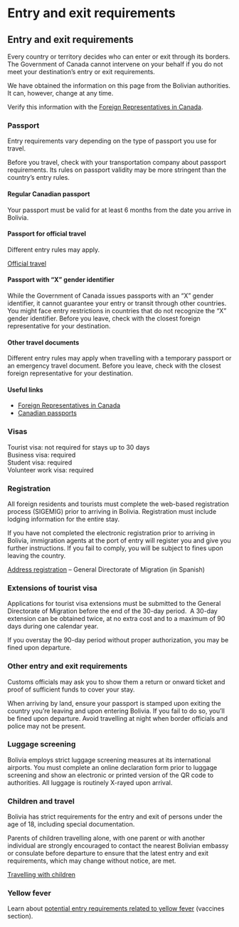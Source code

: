 # Entry and exit requirements

## Entry and exit requirements

Every country or territory decides who can enter or exit through its borders. The Government of Canada cannot intervene on your behalf if you do not meet your destination’s entry or exit requirements.

We have obtained the information on this page from the Bolivian authorities. It can, however, change at any time.

Verify this information with the [Foreign Representatives in Canada](https://www.international.gc.ca/protocol-protocole/reps.aspx?lang=eng).

### Passport

Entry requirements vary depending on the type of passport you use for travel.

Before you travel, check with your transportation company about passport requirements. Its rules on passport validity may be more stringent than the country’s entry rules.

#### Regular Canadian passport

Your passport must be valid for at least 6 months from the date you arrive in Bolivia.

#### Passport for official travel

Different entry rules may apply.

[Official travel](https://www.canada.ca/en/immigration-refugees-citizenship/services/canadian-passports/official-travel.html)

#### Passport with “X” gender identifier

While the Government of Canada issues passports with an “X” gender identifier, it cannot guarantee your entry or transit through other countries. You might face entry restrictions in countries that do not recognize the “X” gender identifier. Before you leave, check with the closest foreign representative for your destination.

#### Other travel documents

Different entry rules may apply when travelling with a temporary passport or an emergency travel document. Before you leave, check with the closest foreign representative for your destination.

#### Useful links

* [Foreign Representatives in Canada](https://www.international.gc.ca/protocol-protocole/reps.aspx?lang=eng)
* [Canadian passports](http://www.canada.ca/passport)

### Visas

Tourist visa: not required for stays up to 30 days  
Business visa: required   
Student visa: required  
Volunteer work visa: required

### Registration

All foreign residents and tourists must complete the web-based registration process (SIGEMIG) prior to arriving in Bolivia. Registration must include lodging information for the entire stay.

If you have not completed the electronic registration prior to arriving in Bolivia, immigration agents at the port of entry will register you and give you further instructions. If you fail to comply, you will be subject to fines upon leaving the country.

[Address registration](http://sistemas.migracion.gob.bo/sigemig/#/seguridad/login) – General Directorate of Migration (in Spanish)

### Extensions of tourist visa

Applications for tourist visa extensions must be submitted to the General Directorate of Migration before the end of the 30-day period.  A 30-day extension can be obtained twice, at no extra cost and to a maximum of 90 days during one calendar year.

If you overstay the 90-day period without proper authorization, you may be fined upon departure.

### Other entry and exit requirements

Customs officials may ask you to show them a return or onward ticket and proof of sufficient funds to cover your stay.

When arriving by land, ensure your passport is stamped upon exiting the country you’re leaving and upon entering Bolivia. If you fail to do so, you’ll be fined upon departure. Avoid travelling at night when border officials and police may not be present.

### Luggage screening

Bolivia employs strict luggage screening measures at its international airports. You must complete an online declaration form prior to luggage screening and show an electronic or printed version of the QR code to authorities. All luggage is routinely X-rayed upon arrival.

### Children and travel

Bolivia has strict requirements for the entry and exit of persons under the age of 18, including special documentation.

Parents of children travelling alone, with one parent or with another individual are strongly encouraged to contact the nearest Bolivian embassy or consulate before departure to ensure that the latest entry and exit requirements, which may change without notice, are met.

[Travelling with children](http://travel.gc.ca/travelling/children)

### Yellow fever

Learn about [potential entry requirements related to yellow fever](#health) (vaccines section).